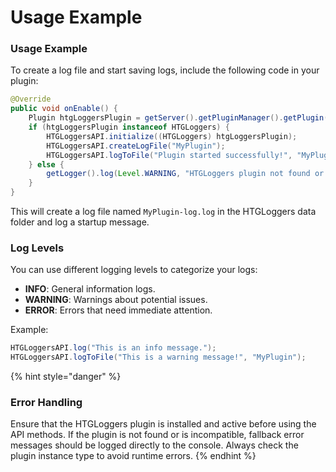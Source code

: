 # Usage Example

### Usage Example

To create a log file and start saving logs, include the following code in your plugin:

```java
@Override
public void onEnable() {
    Plugin htgLoggersPlugin = getServer().getPluginManager().getPlugin("HTGLoggers");
    if (htgLoggersPlugin instanceof HTGLoggers) {
        HTGLoggersAPI.initialize((HTGLoggers) htgLoggersPlugin);
        HTGLoggersAPI.createLogFile("MyPlugin");
        HTGLoggersAPI.logToFile("Plugin started successfully!", "MyPlugin");
    } else {
        getLogger().log(Level.WARNING, "HTGLoggers plugin not found or incompatible!");
    }
}
```

This will create a log file named `MyPlugin-log.log` in the HTGLoggers data folder and log a startup message.

### Log Levels

You can use different logging levels to categorize your logs:

* **INFO**: General information logs.
* **WARNING**: Warnings about potential issues.
* **ERROR**: Errors that need immediate attention.

Example:

```java
HTGLoggersAPI.log("This is an info message.");
HTGLoggersAPI.logToFile("This is a warning message!", "MyPlugin");
```

{% hint style="danger" %}
### Error Handling

Ensure that the HTGLoggers plugin is installed and active before using the API methods. If the plugin is not found or is incompatible, fallback error messages should be logged directly to the console. Always check the plugin instance type to avoid runtime errors.
{% endhint %}
